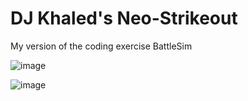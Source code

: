 # DJ Khaled's Neo-Strikeout
My version of the coding exercise BattleSim

![image](https://github.com/CrossyChainsaw/BattleSim/assets/74303221/8ca5ba39-d9ae-4584-98bd-dcf76d2f0899)

![image](https://github.com/CrossyChainsaw/BattleSim/assets/74303221/cbb855a2-c080-4926-99f4-57f96fe19f94)

